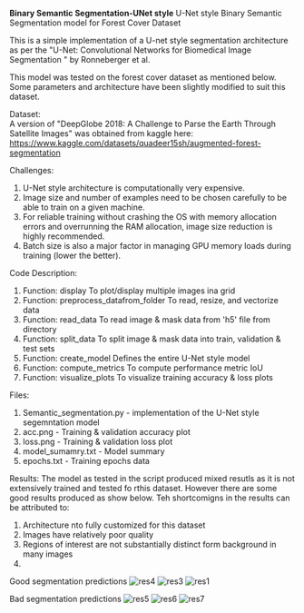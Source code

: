 **Binary Semantic Segmentation-UNet style**
U-Net style Binary Semantic Segmentation model for Forest Cover Dataset

This is a simple implementation of a U-net style segmentation architecture as per the "U-Net: Convolutional Networks for Biomedical Image Segmentation
" by Ronneberger et al.

This model was tested on the forest cover dataset as mentioned below.
Some parameters and architecture have been slightly modified to suit this dataset.

Dataset:  
A version of "DeepGlobe 2018: A Challenge to Parse the Earth Through Satellite Images" was obtained from kaggle here:
https://www.kaggle.com/datasets/quadeer15sh/augmented-forest-segmentation

Challenges:  
1. U-Net style architecture is computationally very expensive.
2. Image size and number of examples need to be chosen carefully to be able to train on a given machine.
3. For reliable training without crashing the OS with memory allocation errors and overrunning the RAM allocation, image size reduction is highly recommended.
4. Batch size is also a major factor in managing GPU memory loads during training (lower the better).

Code Description:
1. Function: display 
    To plot/display multiple images ina grid
2. Function: preprocess_datafrom_folder 
    To read, resize, and vectorize data
3. Function: read_data 
    To read image & mask data from 'h5' file from directory
4. Function: split_data 
    To split image & mask data into train, validation & test sets
5. Function: create_model 
    Defines the entire U-Net style model
6. Function: compute_metrics 
     To compute performance metric IoU
 7. Function: visualize_plots
    To visualize training accuracy & loss plots

Files:
1. Semantic_segmentation.py - implementation of the U-Net style segemntation model
2. acc.png - Training & validation accuracy plot
3. loss.png - Training & validation loss plot
4. model_sumamry.txt - Model summary
5. epochs.txt - Training epochs data

Results:
The model as tested in the script produced mixed resutls as it is not extensively trained and tested fo rthis dataset.
However there are some good results produced as show below. Teh shortcomigns in the results can be attributed to:
1. Architecture nto fully customized for this dataset
2. Images have relatively poor quality
3. Regions of interest are not substantially distinct form background in many images
4. 
Good segmentation predictions
![res4](https://github.com/raddyp/BinarySemanticSegmentation-UNet_style/assets/150963154/67ec7b56-506b-431d-be0d-8a8206905ace)
![res3](https://github.com/raddyp/BinarySemanticSegmentation-UNet_style/assets/150963154/57d846f6-832b-4d21-b793-5f351ae5f7d4)
![res1](https://github.com/raddyp/BinarySemanticSegmentation-UNet_style/assets/150963154/ed6a9994-98f9-425e-94a4-cad3a7c94139)

Bad segmentation predictions
![res5](https://github.com/raddyp/BinarySemanticSegmentation-UNet_style/assets/150963154/773d61c2-73e2-4cef-9b7a-a27cea21cb02)
![res6](https://github.com/raddyp/BinarySemanticSegmentation-UNet_style/assets/150963154/117e4457-096d-475a-8333-41a24a41e86d)
![res7](https://github.com/raddyp/BinarySemanticSegmentation-UNet_style/assets/150963154/c401d6cb-d904-4af3-9786-c6ede245dc04)






